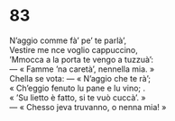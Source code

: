 # 83
  
N’aggio comme fà’ pe’ te parlà’,  
Vestire me nce voglio cappuccino,  
’Mmocca a la porta te vengo a tuzzuà’:  
— « Famme ’na caretà’, nennella mia. »  
Chella se vota: — « N’aggio che te rà’;  
« Ch’eggio fenuto lu pane e lu vino; .  
« ’Su lietto è fatto, si te vuò cuccà’. »  
— « Chesso jeva truvanno, o nenna mia! »
